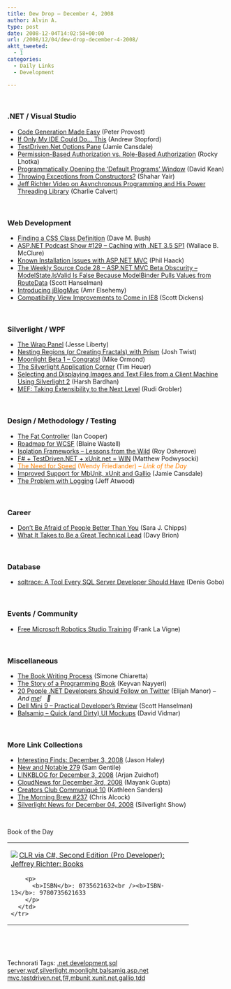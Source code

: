 ```yaml
---
title: Dew Drop – December 4, 2008
author: Alvin A.
type: post
date: 2008-12-04T14:02:58+00:00
url: /2008/12/04/dew-drop-december-4-2008/
aktt_tweeted:
  - 1
categories:
  - Daily Links
  - Development

---
```

&#160;

### .NET / Visual Studio

  * <a target="_blank" href="http://www.peterprovost.org/blog/post/Code-Generation-Made-Easy.aspx">Code Generation Made Easy</a> (Peter Provost)
  * <a target="_blank" href="http://weblogs.asp.net/astopford/archive/2008/12/03/if-only-my-ide-could-do-this.aspx">If Only My IDE Could Do&#8230; This</a> (Andrew Stopford)
  * <a target="_blank" href="http://weblogs.asp.net/nunitaddin/archive/2008/12/03/testdriven-net-options-pane.aspx">TestDriven.Net Options Pane</a> (Jamie Cansdale)
  * <a target="_blank" href="http://www.lhotka.net/weblog/PermissionbasedAuthorizationVsRolebasedAuthorization.aspx">Permission-Based Authorization vs. Role-Based Authorization</a> (Rocky Lhotka)
  * <a target="_blank" href="http://davesbox.com/archive/2008/12/03/programmatically-opening-the-default-programs-window.aspx">Programmatically Opening the &#8216;Default Programs&#8217; Window</a> (David Kean)
  * <a target="_blank" href="http://www.dev102.com/2008/12/03/throwing-exceptions-from-constructors/">Throwing Exceptions from Constructors?</a> (Shahar Yair)
  * <a target="_blank" href="http://blogs.msdn.com/charlie/archive/2008/12/03/jeff-richter-video-on-asynchronous-programming-and-his-power-threading-library.aspx">Jeff Richter Video on Asynchronous Programming and His Power Threading Library</a> (Charlie Calvert)

&#160;

### Web Development

  * <a target="_blank" href="http://blog.dmbcllc.com/2008/12/03/finding-a-css-class-definition/">Finding a CSS Class Definition</a> (Dave M. Bush)
  * <a target="_blank" href="http://morewally.com/cs/blogs/wallym/archive/2008/12/04/asp-net-podcast-show-129-caching-with-net-3-5-sp1.aspx">ASP.NET Podcast Show #129 &#8211; Caching with .NET 3.5 SP1</a> (Wallace B. McClure)
  * <a target="_blank" href="http://haacked.com/archive/2008/12/03/known-installation-issues-with-asp.net-mvc.aspx">Known Installation Issues with ASP.NET MVC</a> (Phil Haack)
  * <a target="_blank" href="http://www.hanselman.com/blog/TheWeeklySourceCode28ASPNETMVCBetaObscurityModelStateIsValidIsFalseBecauseModelBinderPullsValuesFromRouteData.aspx">The Weekly Source Code 28 &#8211; ASP.NET MVC Beta Obscurity &#8211; ModelState.IsValid Is False Because ModelBinder Pulls Values from RouteData</a> (Scott Hanselman)
  * <a target="_blank" href="http://dotnet.dzone.com/news/introducing-jblogmvc">Introducing jBlogMvc</a> (Amr Elsehemy)
  * <a target="_blank" href="http://blogs.msdn.com/ie/archive/2008/12/03/compatibility-view-improvements-to-come-in-ie8.aspx">Compatibility View Improvements to Come in IE8</a> (Scott Dickens)

&#160;

### Silverlight / WPF

  * <a target="_blank" href="http://silverlight.net/blogs/jesseliberty/archive/2008/12/03/the-wrap-panel.aspx">The Wrap Panel</a> (Jesse Liberty)
  * <a target="_blank" href="http://www.thejoyofcode.com/Nesting_Regions_or_creating_fractals_with_Prism.aspx">Nesting Regions (or Creating Fractals) with Prism</a> (Josh Twist)
  * <a target="_blank" href="http://blogs.msdn.com/mikeormond/archive/2008/12/03/moonlight-beta-1-congrats.aspx">Moonlight Beta 1 &#8211; Congrats!</a> (Mike Ormond)
  * <a target="_blank" href="http://timheuer.com/blog/archive/2008/12/03/silverlight-application-corner-launched.aspx">The Silverlight Application Corner</a> (Tim Heuer)
  * <a target="_blank" href="http://www.dotnetcurry.com/ShowArticle.aspx?ID=239">Selecting and Displaying Images and Text Files from a Client Machine Using Silverlight 2</a> (Harsh Bardhan)
  * <a target="_blank" href="http://dotnet.org.za/rudi/archive/2008/12/04/mef-taking-extensibility-to-the-next-level.aspx">MEF: Taking Extensibility to the Next Level</a> (Rudi Grobler)

&#160;

### Design / Methodology / Testing

  * <a target="_blank" href="http://codebetter.com/blogs/ian_cooper/archive/2008/12/03/the-fat-controller.aspx">The Fat Controller</a> (Ian Cooper)
  * <a target="_blank" href="http://blogs.msdn.com/blaine/archive/2008/12/03/roadmap-for-wcsf.aspx">Roadmap for WCSF</a> (Blaine Wastell)
  * <a target="_blank" href="http://weblogs.asp.net/rosherove/archive/2008/12/03/isolation-frameworks-lessons-from-the-wild.aspx">Isolation Frameworks &#8211; Lessons from the Wild</a> (Roy Osherove)
  * <a target="_blank" href="http://weblogs.asp.net/podwysocki/archive/2008/12/04/f-testdriven-net-xunit-net-win.aspx">F# + TestDriven.NET + xUnit.net = WIN</a> (Matthew Podwysocki)
  * <a target="_blank" href="http://wundasworld.blogspot.com/2008/12/need-for-speed.html"><font color="#ff8000">The Need for Speed</font></a> <font color="#ff8000">(Wendy Friedlander)<em> – Link of the Day</em></font>
  * <a target="_blank" href="http://weblogs.asp.net/nunitaddin/archive/2008/12/03/improved-support-for-mbunit-xunit-and-gallio.aspx">Improved Support for MbUnit, xUnit and Gallio</a> (Jamie Cansdale)
  * <a target="_blank" href="http://www.codinghorror.com/blog/archives/001192.html">The Problem with Logging</a> (Jeff Atwood)

&#160;

### Career

  * <a target="_blank" href="http://girldeveloper.com/waxing-dev/don-t-be-afraid-of-people-better-than-you/">Don&#8217;t Be Afraid of People Better Than You</a> (Sara J. Chipps)
  * <a target="_blank" href="http://davybrion.com/blog/2008/12/what-it-takes-to-be-a-great-technical-lead/">What It Takes to Be a Great Technical Lead</a> (Davy Brion)

&#160;

### Database

  * <a target="_blank" href="http://blogs.lessthandot.com/index.php/DataMgmt/DataDesign/sqltrace-a-tool-every-sql-server-develop">sqltrace: A Tool Every SQL Server Developer Should Have</a> (Denis Gobo)

&#160;

### Events / Community

  * <a target="_blank" href="http://franksworld.com/blog/archive/2008/12/04/11256.aspx">Free Microsoft Robotics Studio Training</a> (Frank La Vigne)

&#160;

### Miscellaneous

  * <a target="_blank" href="http://codeclimber.net.nz/archive/2008/12/03/the-book-writing-process.aspx">The Book Writing Process</a> (Simone Chiaretta)
  * <a target="_blank" href="http://nayyeri.net/blog/the-story-of-a-programming-book/">The Story of a Programming Book</a> (Keyvan Nayyeri)
  * <a target="_blank" href="http://webdevdotnet.blogspot.com/2008/12/20-people-net-developers-should-follow.html">20 People .NET Developers Should Follow on Twitter</a> (Elijah Manor) _– And_ <a target="_blank" href="http://www.twitter.com/alashcraft"><em>me</em></a>_!&#160;&#160; 🙂_
  * <a target="_blank" href="http://www.hanselman.com/blog/DellMini9PracticalDevelopersReview.aspx">Dell Mini 9 &#8211; Practical Developer&#8217;s Review</a> (Scott Hanselman)
  * <a target="_blank" href="http://vidmar.net/weblog/archive/2008/12/03/balsamiq-ndash-quick-and-dirty-ui-mockups.aspx">Balsamiq &#8211; Quick (and Dirty) UI Mockups</a> (David Vidmar)

&#160;

### More Link Collections

  * <a target="_blank" href="http://jasonhaley.com/blog/archive/2008/12/03/142574.aspx">Interesting Finds: December 3, 2008</a> (Jason Haley)
  * <a target="_blank" href="http://samgentile.com/Web/new-and-notable/new-and-notable-279/">New and Notable 279</a> (Sam Gentile)
  * <a target="_blank" href="http://www.arjansworld.com/2008/12/03/linkblog-for-december-3-2008/">LINKBLOG for December 3, 2008</a> (Arjan Zuidhof)
  * <a target="_blank" href="http://www.cloudave.com/link/cloudnews-for-december-3rd-2008">CloudNews for December 3rd, 2008</a> (Mayank Gupta)
  * <a target="_blank" href="http://blogs.msdn.com/xna/archive/2008/12/03/creators-club-communiqu-10.aspx">Creators Club Communiqué 10</a> (Kathleen Sanders)
  * <a target="_blank" href="http://blog.cwa.me.uk/2008/12/04/the-morning-brew-237/">The Morning Brew #237</a> (Chris Alcock)
  * <a target="_blank" href="http://www.silverlightshow.net/news/Silverlight-News-for-December-04-2008.aspx">Silverlight News for December 04, 2008</a> (Silverlight Show)

&#160;

Book of the Day

<div style="padding-bottom: 0px; margin: 0px; padding-left: 0px; padding-right: 0px; display: inline; float: none; padding-top: 0px" id="scid:7dc1bd33-94bd-46fd-a20b-0131235bcd47:5bba419b-95be-4d3a-8a1a-01a7cd08eff1" class="wlWriterEditableSmartContent">
  <table cellspacing="0" cellpadding="2" width="400" border="0" unselectable="on">
    <tr>
      <td valign="top" width="400">
        <p>
          <a title="CLR via C#, Second Edition (Pro Developer): Jeffrey Richter: Books" href="http://www.amazon.com/exec/obidos/ASIN/0735621632/alvinashcraft-20"><img data-recalc-dims="1" decoding="async" src="https://i0.wp.com/images.amazon.com/images/P/0735621632.01.MZZZZZZZ.jpg?w=660" border="0" align="left" style="float:left" />CLR via C#, Second Edition (Pro Developer): Jeffrey Richter: Books</a>
        </p>
        
        <p>
          <b>ISBN</b>: 0735621632<br /><b>ISBN-13</b>: 9780735621633
        </p>
      </td>
    </tr>
  </table>
</div>

&#160;

<div style="padding-bottom: 0px; margin: 0px; padding-left: 0px; padding-right: 0px; display: inline; float: none; padding-top: 0px" id="scid:C16BAC14-9A3D-4c50-9394-FBFEF7A93539:0b707f89-4433-4e78-9855-39ac95c2f616" class="wlWriterEditableSmartContent">
  <!--dotnetkickit-->
</div>

&#160;

<div style="padding-bottom: 0px; margin: 0px; padding-left: 0px; padding-right: 0px; display: inline; float: none; padding-top: 0px" id="scid:0767317B-992E-4b12-91E0-4F059A8CECA8:e50d087e-f8c4-4761-800b-166df6d6df6b" class="wlWriterEditableSmartContent">
  Technorati Tags: <a href="http://technorati.com/tags/.net+development" rel="tag">.net development</a>,<a href="http://technorati.com/tags/sql+server" rel="tag">sql server</a>,<a href="http://technorati.com/tags/wpf" rel="tag">wpf</a>,<a href="http://technorati.com/tags/silverlight" rel="tag">silverlight</a>,<a href="http://technorati.com/tags/moonlight" rel="tag">moonlight</a>,<a href="http://technorati.com/tags/balsamiq" rel="tag">balsamiq</a>,<a href="http://technorati.com/tags/asp.net+mvc" rel="tag">asp.net mvc</a>,<a href="http://technorati.com/tags/testdriven.net" rel="tag">testdriven.net</a>,<a href="http://technorati.com/tags/f%23" rel="tag">f#</a>,<a href="http://technorati.com/tags/mbunit" rel="tag">mbunit</a>,<a href="http://technorati.com/tags/xunit.net" rel="tag">xunit.net</a>,<a href="http://technorati.com/tags/gallio" rel="tag">gallio</a>,<a href="http://technorati.com/tags/tdd" rel="tag">tdd</a>
</div>